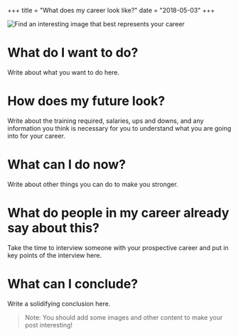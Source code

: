 +++
title = "What does my career look like?"
date = "2018-05-03"
+++

![Find an interesting image that best represents your career]()

# What do I want to do?
Write about what you want to do here.

# How does my future look?
Write about the training required, salaries, ups and downs, and any information you think is necessary for you to understand what you are going into for your career.

# What can I do now?
Write about other things you can do to make you stronger.

# What do people in my career already say about this?
Take the time to interview someone with your prospective career and put in key points of the interview here.

# What can I conclude?
Write a solidifying conclusion here.

> Note: You should add some images and other content to make your post interesting!
